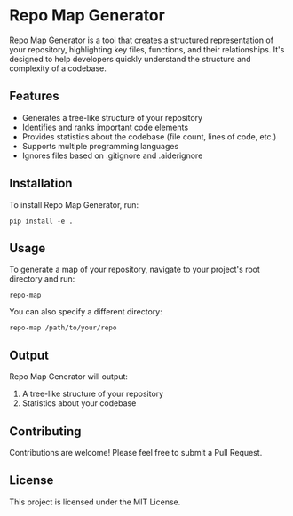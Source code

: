 # Repo Map Generator

Repo Map Generator is a tool that creates a structured representation of your repository, highlighting key files, functions, and their relationships. It's designed to help developers quickly understand the structure and complexity of a codebase.

## Features

- Generates a tree-like structure of your repository
- Identifies and ranks important code elements
- Provides statistics about the codebase (file count, lines of code, etc.)
- Supports multiple programming languages
- Ignores files based on .gitignore and .aiderignore

## Installation

To install Repo Map Generator, run:

```
pip install -e .
```

## Usage

To generate a map of your repository, navigate to your project's root directory and run:

```
repo-map
```

You can also specify a different directory:

```
repo-map /path/to/your/repo
```

## Output

Repo Map Generator will output:
1. A tree-like structure of your repository
2. Statistics about your codebase

## Contributing

Contributions are welcome! Please feel free to submit a Pull Request.

## License

This project is licensed under the MIT License.

